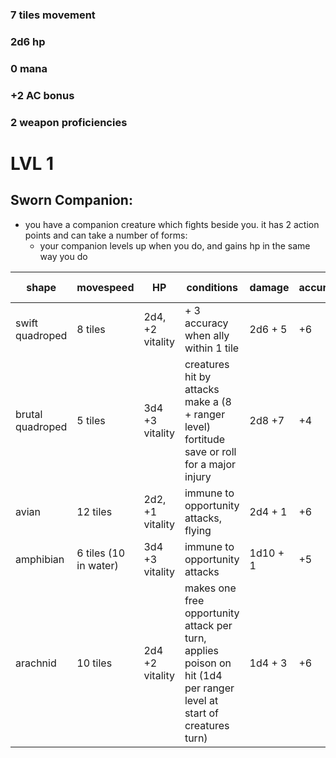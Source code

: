 ### 7 tiles movement

### 2d6 hp 

### 0 mana 

### +2 AC bonus 

### 2 weapon proficiencies

# LVL 1

## Sworn Companion:

  + you have a companion creature which fights beside you. it has 2 action points and can take a number of forms:
    + your companion levels up when you do, and gains hp in the same way you do
    
      
| shape | movespeed | HP | conditions | damage | accuracy | armor class |
| --- | --- | --- | --- | --- | --- | --- |
| swift quadroped | 8 tiles | 2d4, +2 vitality | + 3 accuracy when ally within 1 tile | 2d6 + 5 | +6 | 16 |
| brutal quadroped | 5 tiles | 3d4 +3 vitality | creatures hit by attacks make a (8 + ranger level) fortitude save or roll for a major injury| 2d8 +7 |+4| 17 |
| avian | 12 tiles | 2d2, +1 vitality | immune to opportunity attacks, flying | 2d4 + 1 | +6 | 22 |
| amphibian | 6 tiles (10 in water) | 3d4 +3 vitality | immune to opportunity attacks | 1d10 + 1 |+5| 17 (22 in water)|
| arachnid | 10 tiles | 2d4 +2 vitality | makes one free opportunity attack per turn, applies poison on hit (1d4 per ranger level at start of creatures turn)| 1d4 + 3 | +6 | 18 |
